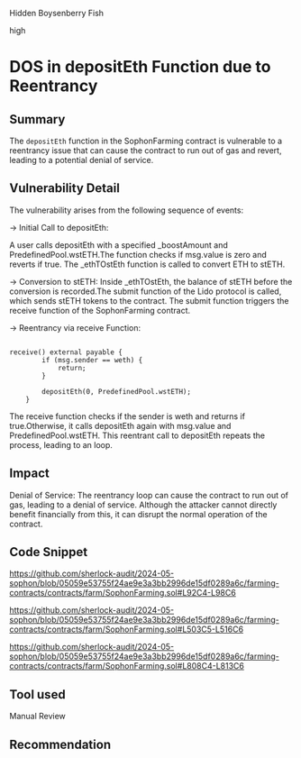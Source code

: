 Hidden Boysenberry Fish

high

# DOS in depositEth Function due to Reentrancy

## Summary
The `depositEth` function in the SophonFarming contract is vulnerable to a reentrancy issue that can cause the contract to run out of gas and revert, leading to a potential denial of service.

## Vulnerability Detail
The vulnerability arises from the following sequence of events:

-> Initial Call to depositEth:

A user calls depositEth with a specified _boostAmount and PredefinedPool.wstETH.The function checks if msg.value is zero and reverts if true.
The _ethTOstEth function is called to convert ETH to stETH.

-> Conversion to stETH:
Inside _ethTOstEth, the balance of stETH before the conversion is recorded.The submit function of the Lido protocol is called, which sends stETH tokens to the contract.
The submit function triggers the receive function of the SophonFarming contract.

-> Reentrancy via receive Function:
```solidity

receive() external payable {
        if (msg.sender == weth) {
            return;
        }

        depositEth(0, PredefinedPool.wstETH);
    }

```
The receive function checks if the sender is weth and returns if true.Otherwise, it calls depositEth again with msg.value and PredefinedPool.wstETH.
This reentrant call to depositEth repeats the process, leading to an loop.

## Impact

Denial of Service: The reentrancy loop can cause the contract to run out of gas, leading to a denial of service. Although the attacker cannot directly benefit financially from this, it can disrupt the normal operation of the contract.

## Code Snippet
https://github.com/sherlock-audit/2024-05-sophon/blob/05059e53755f24ae9e3a3bb2996de15df0289a6c/farming-contracts/contracts/farm/SophonFarming.sol#L92C4-L98C6

https://github.com/sherlock-audit/2024-05-sophon/blob/05059e53755f24ae9e3a3bb2996de15df0289a6c/farming-contracts/contracts/farm/SophonFarming.sol#L503C5-L516C6

https://github.com/sherlock-audit/2024-05-sophon/blob/05059e53755f24ae9e3a3bb2996de15df0289a6c/farming-contracts/contracts/farm/SophonFarming.sol#L808C4-L813C6
## Tool used

Manual Review

## Recommendation
